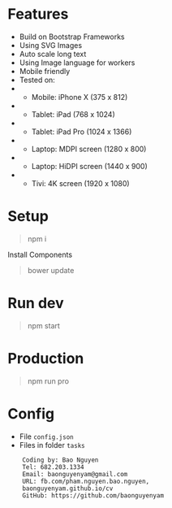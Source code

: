 # Features

- Build on Bootstrap Frameworks
- Using SVG Images 
- Auto scale long text
- Using Image language for workers
- Mobile friendly
- Tested on:
- - Mobile: iPhone X (375 x 812)
- - Tablet: iPad (768 x 1024)
- - Tablet: iPad Pro (1024 x 1366)
- - Laptop: MDPI screen (1280 x 800)
- - Laptop: HiDPI screen (1440 x 900)
- - Tivi: 4K screen (1920 x 1080)

# Setup

> npm i 

Install Components 

> bower update 

# Run dev

> npm start

# Production 

> npm run pro

# Config

- File `config.json`
- Files in folder `tasks`

```
    Coding by: Bao Nguyen
    Tel: 682.203.1334
    Email: baonguyenyam@gmail.com
    URL: fb.com/pham.nguyen.bao.nguyen,
    baonguyenyam.github.io/cv
    GitHub: https://github.com/baonguyenyam
```